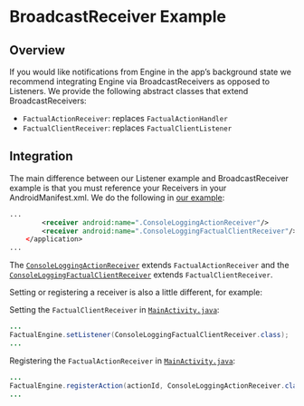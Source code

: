 # BroadcastReceiver Example

## Overview

If you would like notifications from Engine in the app’s background state we recommend integrating Engine via BroadcastReceivers as opposed to Listeners.  We provide the following abstract classes that extend BroadcastReceivers:

- `FactualActionReceiver`: replaces `FactualActionHandler`
- `FactualClientReceiver`: replaces `FactualClientListener`

## Integration

The main difference between our Listener example and BroadcastReceiver example is that you must reference your Receivers in your AndroidManifest.xml.  We do the following in [our example](https://github.com/Factual/engine-examples/blob/b66a0357f492f2041d53c5ab97350704c801371e/broadcast-receiver-example/app/src/main/AndroidManifest.xml#L20-L21):

```xml
...
        <receiver android:name=".ConsoleLoggingActionReceiver"/>
        <receiver android:name=".ConsoleLoggingFactualClientReceiver"/>
    </application>
...
```

The [`ConsoleLoggingActionReceiver`](https://github.com/Factual/engine-examples/blob/ffb014c019c9218fbf36bfef5752bc112e00327b/broadcast-receiver-example/app/src/main/java/com/factual/broadcastreceiverexample/ConsoleLoggingActionReceiver.java) extends `FactualActionReceiver` and the [`ConsoleLoggingFactualClientReceiver`](https://github.com/Factual/engine-examples/blob/ffb014c019c9218fbf36bfef5752bc112e00327b/broadcast-receiver-example/app/src/main/java/com/factual/broadcastreceiverexample/ConsoleLoggingFactualClientReceiver.java) extends `FactualClientReceiver`.

Setting or registering a receiver is also a little different, for example:

Setting the `FactualClientReceiver` in [`MainActivity.java`](https://github.com/Factual/engine-examples/blob/ffb014c019c9218fbf36bfef5752bc112e00327b/broadcast-receiver-example/app/src/main/java/com/factual/broadcastreceiverexample/MainActivity.java#L44):

```java
...
FactualEngine.setListener(ConsoleLoggingFactualClientReceiver.class);
...
```

Registering the `FactualActionReceiver` in [`MainActivity.java`](https://github.com/Factual/engine-examples/blob/ffb014c019c9218fbf36bfef5752bc112e00327b/broadcast-receiver-example/app/src/main/java/com/factual/broadcastreceiverexample/MainActivity.java#L49):

```java
...
FactualEngine.registerAction(actionId, ConsoleLoggingActionReceiver.class);
...
```
